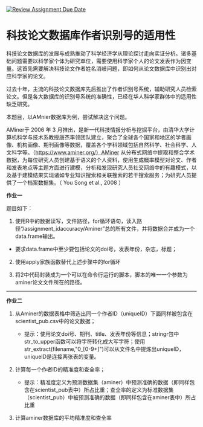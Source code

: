 [![Review Assignment Due Date](https://classroom.github.com/assets/deadline-readme-button-24ddc0f5d75046c5622901739e7c5dd533143b0c8e959d652212380cedb1ea36.svg)](https://classroom.github.com/a/ofOPnAx0)
# 科技论文数据库作者识别号的适用性

科技论文数据库的发展与成熟推动了科学经济学从理论探讨走向实证分析。诸多基础问题需要以科学家个体为研究单位，需要使用科学家个人的论文发表作为因变量。这首先需要解决科技论文作者姓名消岐问题，即如何从论文数据库中识别出对应科学家的论文。

过去十年，主流的科技论文数据库先后推出了作者识别号系统，辅助研究人员检索论文。但是各大数据库的识别号系统的准确性，已经在华人科学家群体中的适用性缺乏研究。

本题目，以AMnier数据库为例，尝试解决这个问题。

AMiner于 2006 年 3 月推出，是新一代科技情报分析与挖掘平台，由清华大学计算机科学与技术系教授唐杰率领团队建立，聚合了全球各个国家和地区的学者画像、机构画像、期刊画像等数据，覆盖各个学科领域包括自然科学、社会科学、人文科学等。（https://www.aminer.org/）AMiner 从分布式网络中提取和整合学术数据，为每位研究人员创建基于语义的个人资料，使用生成概率模型对论文、作者和发表地点等主题方面进行建模，分析和发现研究人员社交网络中的有趣模式，以及基于建模结果实现诸如专业知识搜索和关联搜索的若干搜索服务；为研究人员提供了一个档案数据集。（ You Song et al., 2008 ）

**作业一**

题目如下：

1. 使用R中的数据读写，文件路径，for循环语句，读入路径“/assignment_idaccuracy/Aminer”总的所有文件，并将数据合并成为一个data.frame输出。

  - 要求data.frame中至少要包括论文的doi号，发表年份，杂志，标题；

2. 使用apply家族函数替代上述步骤中的for循环

3. 将2中代码封装成为一个可以在命令行运行的脚本，脚本的唯一一个参数为aminer论文文件所在的路径。

---

**作业二**

1. 从Aminer的数据表格中筛选出同一个作者ID（uniqueID）下面同样被包含在scientist_pub.csv中的论文数据；
   - 提示：使用论文doi号、期刊、title、发表年份等信息；stringr包中str_to_upper函数可以将字符转化成大写字符；使用str_extract(filename,"0_[0-9+]")可以从文件名中提炼出uniqueID，uniqueID是连接两张表的变量。

2. 计算每一个作者ID的精准度和查全率；
   - 提示：精准度定义为预测数据集（aminer）中预测准确的数据（即同样包含在scientist_pub表中）所占比重；查全率的定义为标准数据集（scientist_pub）中被预测准确的数据（即同样包含在aminer表中）所占比重

3. 计算aminer数据库的平均精准度和查全率
